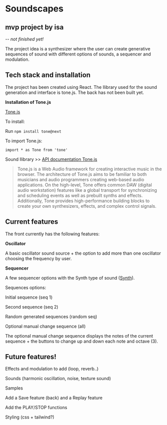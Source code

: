# Soundscapes

## **mvp project by isa**

_-- not finished yet!_

The project idea is a synthesizer where the user can create generative sequences of sound with different options of sounds, a sequencer and modulation.

## Tech stack and installation

The project has been created using React.
The llibrary used for the sound generation and interface is tone.js.
The back has not been built yet.

**Installation of Tone.js**

[Tone.js](https://tonejs.github.io/)

To install:

Run `npm install tone@next`

To import Tone.js:

`import * as Tone from 'tone'`

Sound llibrary >> [API documentation Tone.js](https://tonejs.github.io/docs/14.7.77/index.html)

> Tone.js is a Web Audio framework for creating interactive music in the browser. The architecture of Tone.js aims to be familiar to both musicians and audio programmers creating web-based audio applications. On the high-level, Tone offers common DAW (digital audio workstation) features like a global transport for synchronizing and scheduling events as well as prebuilt synths and effects. Additionally, Tone provides high-performance building blocks to create your own synthesizers, effects, and complex control signals.

## Current features

The front currently has the following features:

**Oscillator**

A basic oscillator sound source + the option to add more than one oscillator choosing the frequency by user.

**Sequencer**

A few sequencer options with the Synth type of sound ([Synth](https://tonejs.github.io/docs/14.7.77/Synth)).

Sequences options:

Initial sequence (seq 1)

Second sequence (seq 2)

Random generated sequences (random seq)

Optional manual change sequence (all)

The optional manual change sequence displays the notes of the current sequence + the buttons to change up and down each note and octave (3).

## Future features!

Effects and modulation to add (loop, reverb..)

Sounds (harmonic oscillation, noise, texture sound)

Samples

Add a Save feature (back) and a Replay feature

Add the PLAY/STOP functions

Styling (css + tailwind?)
